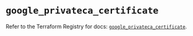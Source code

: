 # `google_privateca_certificate`

Refer to the Terraform Registry for docs: [`google_privateca_certificate`](https://registry.terraform.io/providers/hashicorp/google-beta/6.33.0/docs/resources/google_privateca_certificate).
